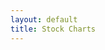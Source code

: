 ```yaml
---
layout: default
title: Stock Charts
---
```


<script src="/chapter06/stocks/js/lib/stockcharts.js"></script>

<div>
    <style>
        .axis path, line{
            fill: none;
            stroke: #222;
            shape-rendering: crispEdges;
        }

        .axis text {
            font-size: 11px;
        }

        .stock-area {
            fill: #ddd;
            stroke: #aaa;
            stroke-width: 1;
        }

        .brush rect {
            fill: #204a87;
            stroke: #bbb;
            stroke-width: 0.5;
            stroke-opacity: 0.4;
            fill-opacity: 0.2;
        }
    </style>
</div>


<h2 class="section-subtitle">Stock Title Chart</h2>

<div id="chart01"></div>

<script>
    // Create and configure the chart
    var titleChart = stockTitleChart()
        .title(function(d) { return d.symbol + ' ' + d.name; });

    // Select the container element, bind the dataset and invoke the chart
    d3.select('div#chart01')
        .data([{symbol: 'AAPL', name: 'Apple Inc.'}])
        .call(titleChart);
</script>

<h2 class="section-subtitle">Stock Area Chart: Time Extent</h2>

<div id="chart03"></div>

<script>
    var detailAreaChart = stockAreaChart()
        .value(function(d) { return d.price; })
        .brush(false);

    d3.json('/chapter06/stocks/data/aapl.json', function(error, json) {

        if (error) { return error; }

        var data = json.values,
            from = new Date(data[0].date),
            to = new Date(data[data.length - 1].date);

        detailAreaChart.timeExtent([from, to]);

        d3.select('div#chart03')
            .data([data])
            .call(detailAreaChart);
    });
</script>


<h2 class="section-subtitle">Stock Area Chart: Selecting the Time Interval</h2>

<div id="chart02"></div>

<script>
    var contextAreaChart = stockAreaChart()
        .height(60)
        .value(function(d) { return d.price; })
        .yaxis(false)
        .brushListener(function(extent) {
            console.log(extent);
        });

    d3.json('/chapter06/stocks/data/aapl.json', function(error, json) {

        if (error) {
            throw error;
        }

        d3.select('div#chart02')
            .data([json.values])
            .call(contextAreaChart);
    });
</script>





